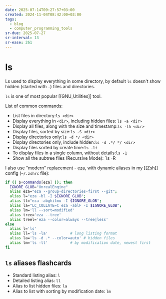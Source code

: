 ```yaml
---
date: 2025-07-14T09:27:57+03:00
created: 2024-11-04T08:42:00+03:00
tags:
  - blog
  - computer_programming_tools
sr-due: 2025-07-27
sr-interval: 13
sr-ease: 261
---
```


# ls

Ls used to display everything in some directory, by default `ls` doesn't show
hidden (started with `.`) files and directories.

`ls` is one of most popular [[GNU_Utilities]] tool.

List of common commands:

- List files in directory:<wbr class="f"> `ls <dir>`
- Display everything in `<dir>`, including hidden files:<wbr class="f"> `ls -a <dir>`
- Display all files, along with the size and timestamp:<wbr class="f"> `ls -lh <dir>`
- Display files, sorted by size:<wbr class="f"> `ls -S <dir>`
- Display directories only:<wbr class="f"> `ls -d */ <dir>`
- Display directories only, include hidden:<wbr class="f"> `ls -d .*/ */ <dir>`
- Display files sorted by create time:<wbr class="f"> `ls -lt`
- To display files in a single column, without details:<wbr class="f"> `ls -1`
- Show all the subtree files (Recursive Mode):<wbr class="f"> `ls -R

I also use "modern" replacement - [eza](https://eza.rocks/), with dynamic
aliases in my [[Zsh]] config (`~/.zshrc` file):

```bash
if (( $+commands[eza] )); then
  IGNORE_GLOB="UnrealEngine"
  alias eza="eza --group-directories-first --git";
  alias l="eza -bl -I $IGNORE_GLOB";
  alias ll="eza -abghilmu -I $IGNORE_GLOB";
  alias la="LC_COLLATE=C eza -ablF -I $IGNORE_GLOB";
  alias lm='ll --sort=modified'
  alias tree='eza --tree'
  alias treel='eza --color=always --tree|less'
else
  alias l='ls'
  alias ll='ls -la'          # long listing format
  alias la='ls -d .* --color=auto' # hidden files
  alias lm='ls -lt'          # by modification date, newest first
fi
```

## `ls` aliases flashcards

- Standard listing alias: <wbr class="f"> `l`
- Detailed listing alias: <wbr class="f"> `ll`
- Alias to list hidden files: <wbr class="f"> `la`
- Alias to list with sorting by modification date: <wbr class="f"> `lm`